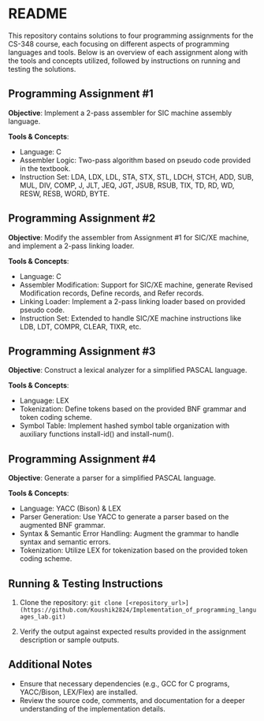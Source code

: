 # README

This repository contains solutions to four programming assignments for the CS-348 course, each focusing on different aspects of programming languages and tools. Below is an overview of each assignment along with the tools and concepts utilized, followed by instructions on running and testing the solutions.

## Programming Assignment #1

**Objective**: Implement a 2-pass assembler for SIC machine assembly language.

**Tools & Concepts**:
- Language: C
- Assembler Logic: Two-pass algorithm based on pseudo code provided in the textbook.
- Instruction Set: LDA, LDX, LDL, STA, STX, STL, LDCH, STCH, ADD, SUB, MUL, DIV, COMP, J, JLT, JEQ, JGT, JSUB, RSUB, TIX, TD, RD, WD, RESW, RESB, WORD, BYTE.

## Programming Assignment #2

**Objective**: Modify the assembler from Assignment #1 for SIC/XE machine, and implement a 2-pass linking loader.

**Tools & Concepts**:
- Language: C
- Assembler Modification: Support for SIC/XE machine, generate Revised Modification records, Define records, and Refer records.
- Linking Loader: Implement a 2-pass linking loader based on provided pseudo code.
- Instruction Set: Extended to handle SIC/XE machine instructions like LDB, LDT, COMPR, CLEAR, TIXR, etc.

## Programming Assignment #3

**Objective**: Construct a lexical analyzer for a simplified PASCAL language.

**Tools & Concepts**:
- Language: LEX
- Tokenization: Define tokens based on the provided BNF grammar and token coding scheme.
- Symbol Table: Implement hashed symbol table organization with auxiliary functions install-id() and install-num().

## Programming Assignment #4

**Objective**: Generate a parser for a simplified PASCAL language.

**Tools & Concepts**:
- Language: YACC (Bison) & LEX
- Parser Generation: Use YACC to generate a parser based on the augmented BNF grammar.
- Syntax & Semantic Error Handling: Augment the grammar to handle syntax and semantic errors.
- Tokenization: Utilize LEX for tokenization based on the provided token coding scheme.

## Running & Testing Instructions

1. Clone the repository:
`git clone [<repository_url>](https://github.com/Koushik2824/Implementation_of_programming_languages_lab.git)`


2. Verify the output against expected results provided in the assignment description or sample outputs.

## Additional Notes

- Ensure that necessary dependencies (e.g., GCC for C programs, YACC/Bison, LEX/Flex) are installed.
- Review the source code, comments, and documentation for a deeper understanding of the implementation details.
